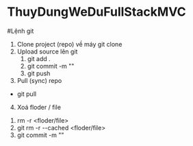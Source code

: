 # ThuyDungWeDuFullStackMVC
#Lệnh git
1. Clone project (repo) về máy
    git clone <url>
2. Upload source lên git
   1)   git add .
   2)   git commit -m "<noidungupload>"
   3)   git push
3. Pull (sync) repo
 - git pull
4. Xoá floder / file
  1) rm -r <floder/file>
  2) git rm -r --cached <floder/file>
  3) git commit -m "<noidungxoa>"








